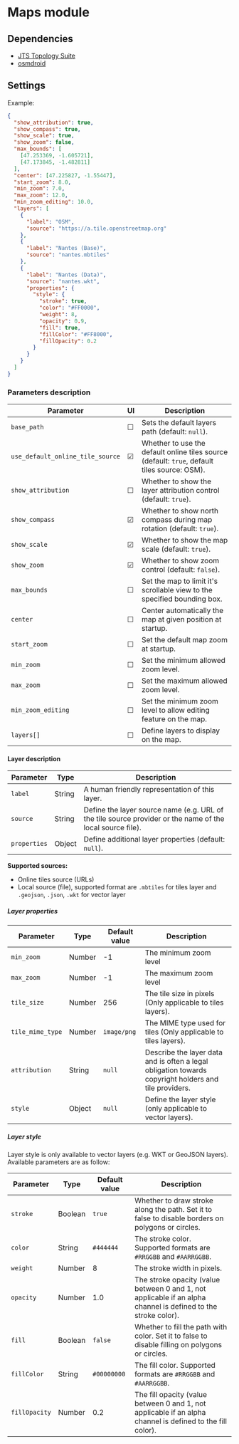 # Maps module

## Dependencies

- [JTS Topology Suite](https://github.com/locationtech/jts)
- [osmdroid](https://github.com/osmdroid/osmdroid)

## Settings

Example:

```json
{
  "show_attribution": true,
  "show_compass": true,
  "show_scale": true,
  "show_zoom": false,
  "max_bounds": [
    [47.253369, -1.605721],
    [47.173845, -1.482811]
  ],
  "center": [47.225827, -1.55447],
  "start_zoom": 8.0,
  "min_zoom": 7.0,
  "max_zoom": 12.0,
  "min_zoom_editing": 10.0,
  "layers": [
    {
      "label": "OSM",
      "source": "https://a.tile.openstreetmap.org"
    },
    {
      "label": "Nantes (Base)",
      "source": "nantes.mbtiles"
    },
    {
      "label": "Nantes (Data)",
      "source": "nantes.wkt",
      "properties": {
        "style": {
          "stroke": true,
          "color": "#FF0000",
          "weight": 8,
          "opacity": 0.9,
          "fill": true,
          "fillColor": "#FF8000",
          "fillOpacity": 0.2
        }
      }
    }
  ]
}
```

### Parameters description

| Parameter                        | UI      | Description                                                                                  |
| -------------------------------- | ------- | -------------------------------------------------------------------------------------------- |
| `base_path`                      | &#9744; | Sets the default layers path (default: `null`).                                              |
| `use_default_online_tile_source` | &#9745; | Whether to use the default online tiles source (default: `true`, default tiles source: OSM). |
| `show_attribution`               | &#9744; | Whether to show the layer attribution control (default: `true`).                             |
| `show_compass`                   | &#9745; | Whether to show north compass during map rotation (default: `true`).                         |
| `show_scale`                     | &#9745; | Whether to show the map scale (default: `true`).                                             |
| `show_zoom`                      | &#9745; | Whether to show zoom control (default: `false`).                                             |
| `max_bounds`                     | &#9744; | Set the map to limit it's scrollable view to the specified bounding box.                     |
| `center`                         | &#9744; | Center automatically the map at given position at startup.                                   |
| `start_zoom`                     | &#9744; | Set the default map zoom at startup.                                                         |
| `min_zoom`                       | &#9744; | Set the minimum allowed zoom level.                                                          |
| `max_zoom`                       | &#9744; | Set the maximum allowed zoom level.                                                          |
| `min_zoom_editing`               | &#9744; | Set the minimum zoom level to allow editing feature on the map.                              |
| `layers[]`                       | &#9744; | Define layers to display on the map.                                                         |

#### Layer description

| Parameter    | Type   | Description                                                                                               |
| ------------ | ------ | --------------------------------------------------------------------------------------------------------- |
| `label`      | String | A human friendly representation of this layer.                                                            |
| `source`     | String | Define the layer source name (e.g. URL of the tile source provider or the name of the local source file). |
| `properties` | Object | Define additional layer properties (default: `null`).                                                     |

**Supported sources:**

- Online tiles source (URLs)
- Local source (file), supported format are `.mbtiles` for tiles layer and `.geojson`, `.json`, `.wkt` for vector layer

##### Layer properties

| Parameter        | Type   | Default value | Description                                                                                           |
| ---------------- | ------ | ------------- | ----------------------------------------------------------------------------------------------------- |
| `min_zoom`       | Number | -1            | The minimum zoom level                                                                                |
| `max_zoom`       | Number | -1            | The maximum zoom level                                                                                |
| `tile_size`      | Number | 256           | The tile size in pixels (Only applicable to tiles layers).                                            |
| `tile_mime_type` | Number | `image/png`   | The MIME type used for tiles (Only applicable to tiles layers).                                       |
| `attribution`    | String | `null`        | Describe the layer data and is often a legal obligation towards copyright holders and tile providers. |
| `style`          | Object | `null`        | Define the layer style (only applicable to vector layers).                                            |

##### Layer style

Layer style is only available to vector layers (e.g. WKT or GeoJSON layers). Available parameters are as follow:

| Parameter     | Type    | Default value | Description                                                                                                    |
| ------------- | ------- | ------------- | -------------------------------------------------------------------------------------------------------------- |
| `stroke`      | Boolean | `true`        | Whether to draw stroke along the path. Set it to false to disable borders on polygons or circles.              |
| `color`       | String  | `#444444`     | The stroke color. Supported formats are `#RRGGBB` and `#AARRGGBB`.                                             |
| `weight`      | Number  | 8             | The stroke width in pixels.                                                                                    |
| `opacity`     | Number  | 1.0           | The stroke opacity (value between 0 and 1, not applicable if an alpha channel is defined to the stroke color). |
| `fill`        | Boolean | `false`       | Whether to fill the path with color. Set it to false to disable filling on polygons or circles.                |
| `fillColor`   | String  | `#00000000`   | The fill color. Supported formats are `#RRGGBB` and `#AARRGGBB`.                                               |
| `fillOpacity` | Number  | 0.2           | The fill opacity (value between 0 and 1, not applicable if an alpha channel is defined to the fill color).     |
